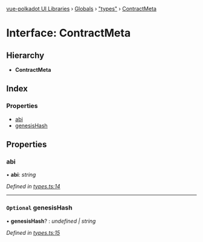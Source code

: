 [vue-polkadot UI Libraries](../README.md) › [Globals](../globals.md) › ["types"](../modules/_types_.md) › [ContractMeta](_types_.contractmeta.md)

# Interface: ContractMeta

## Hierarchy

* **ContractMeta**

## Index

### Properties

* [abi](_types_.contractmeta.md#abi)
* [genesisHash](_types_.contractmeta.md#optional-genesishash)

## Properties

###  abi

• **abi**: *string*

*Defined in [types.ts:14](https://github.com/vue-polkadot/vue-ui/blob/747f2fa/packages/vue-keyring/src/types.ts#L14)*

___

### `Optional` genesisHash

• **genesisHash**? : *undefined | string*

*Defined in [types.ts:15](https://github.com/vue-polkadot/vue-ui/blob/747f2fa/packages/vue-keyring/src/types.ts#L15)*
